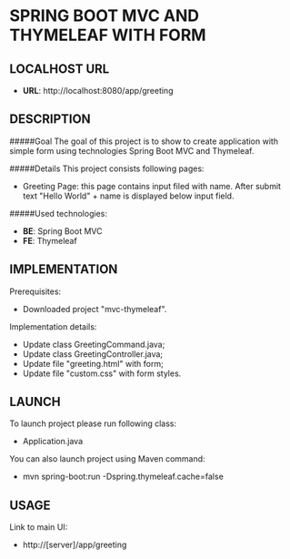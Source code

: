 SPRING BOOT MVC AND THYMELEAF WITH FORM
=======================================


LOCALHOST URL
-------------

* **URL**: http://localhost:8080/app/greeting


DESCRIPTION
-----------

#####Goal
The goal of this project is to show to create application with simple form using technologies Spring Boot MVC and Thymeleaf. 

#####Details
This project consists following pages:
* Greeting Page: this page contains input filed with name. After submit text "Hello World" + name is displayed below input field.

#####Used technologies:
* **BE**: Spring Boot MVC
* **FE**: Thymeleaf


IMPLEMENTATION
-----------

Prerequisites:
* Downloaded project "mvc-thymeleaf".

Implementation details:
* Update class GreetingCommand.java;
* Update class GreetingController.java;
* Update file "greeting.html" with form;
* Update file "custom.css" with form styles.
  

LAUNCH
------

To launch project please run following class: 
* Application.java

You can also launch project using Maven command:
* mvn spring-boot:run -Dspring.thymeleaf.cache=false


USAGE
-----

Link to main UI:
* http://[server]/app/greeting